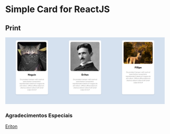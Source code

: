 # Simple Card for ReactJS
## Print
![Print PC](./img/print-pc.png)

### Agradecimentos Especiais
[Eriton](https://github.com/both-eritons)
